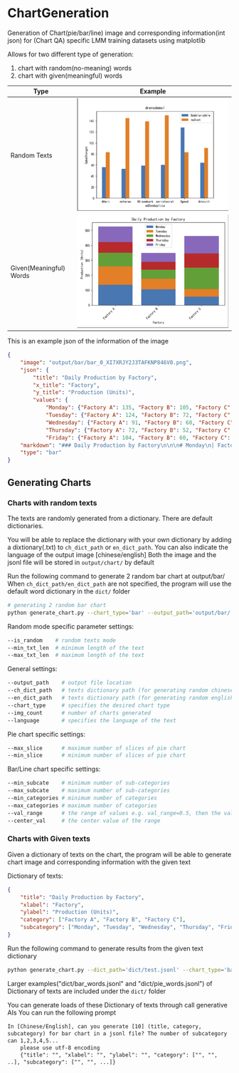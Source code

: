 # ChartGeneration

Generation of Chart(pie/bar/line) image and corresponding information(int json) for (Chart QA) specific LMM training datasets using matplotlib

Allows for two different type of generation:
1. chart with random(no-meaning) words
2. chart with given(meaningful) words

|Type|Example|
|---|---|
|Random Texts|![](img/random_words.PNG)|
|Given(Meaningful) Words|![](img/meaningful_words.PNG)|

This is an example json of the information of the image
```json
{
    "image": "output/bar/bar_0_XI7XRJY2J3TAFKNP846V0.png", 
    "json": {
        "title": "Daily Production by Factory", 
        "x_title": "Factory", 
        "y_title": "Production (Units)", 
        "values": {
            "Monday": {"Factory A": 135, "Factory B": 105, "Factory C": 56}, 
            "Tuesday": {"Factory A": 124, "Factory B": 72, "Factory C": 51}, 
            "Wednesday": {"Factory A": 91, "Factory B": 60, "Factory C": 144}, 
            "Thursday": {"Factory A": 72, "Factory B": 52, "Factory C": 94}, 
            "Friday": {"Factory A": 104, "Factory B": 60, "Factory C": 118}}}, 
    "markdown": "### Daily Production by Factory\n\n\n# Monday\n| Factory | Production (Units) |\n| --- | --- |\n| Factory A | 135 |\n| Factory B | 105 |\n| Factory C | 56 |\n\n# Tuesday\n| Factory | Production (Units) |\n| --- | --- |\n| Factory A | 124 |\n| Factory B | 72 |\n| Factory C | 51 |\n\n# Wednesday\n| Factory | Production (Units) |\n| --- | --- |\n| Factory A | 91 |\n| Factory B | 60 |\n| Factory C | 144 |\n\n# Thursday\n| Factory | Production (Units) |\n| --- | --- |\n| Factory A | 72 |\n| Factory B | 52 |\n| Factory C | 94 |\n\n# Friday\n| Factory | Production (Units) |\n| --- | --- |\n| Factory A | 104 |\n| Factory B | 60 |\n| Factory C | 118 |\n", 
    "type": "bar"
}
```

## Generating Charts

### Charts with random texts
The texts are randomly generated from a dictionary. There are default dictionaries.

You will be able to replace the dictionary with your own dictionary by adding a dixtionary(.txt) to `ch_dict_path` or `en_dict_path`.
You can also indicate the language of the output image [chinese/english]
Both the image and the jsonl file will be stored in `output/chart/` by default

Run the following command to generate 2 random bar chart at output/bar/
When `ch_dict_path/en_dict_path` are not specified, the program will use the default word dictionary in the `dict/` folder
```bash
# generating 2 random bar chart
python generate_chart.py --chart_type='bar' --output_path='output/bar/' --img_count=2 --is_random
```

Random mode specific parameter settings:
```bash
--is_random    # random texts mode
--min_txt_len  # minimum length of the text
--max_txt_len  # maximum length of the text
```

General settings:
```bash
--output_path    # output file location
--ch_dict_path   # texts dictionary path (for generating random chinese texts)
--en_dict_path   # texts dictionary path (for generating random english texts)
--chart_type     # specifies the desired chart type
--img_count      # number of charts generated
--language       # specifies the language of the text
```

Pie chart specific settings:
```bash
--max_slice      # maximum number of slices of pie chart
--min_slice      # minimum number of slices of pie chart
```

Bar/Line chart specific settings:
```bash
--min_subcate    # minimum number of sub-categories
--max_subcate    # maximum number of sub-categories
--min_categories # minimum number of categories
--max_categories # maximum number of categories
--val_range      # the range of values e.g. val_range=0.5, then the value will be within the range (50%, 150%)
--center_val     # the center value of the range
```

### Charts with Given texts
Given a dictionary of texts on the chart, the program will be able to generate chart image and corresponding information with the given text

Dictionary of texts:
```json
{
    "title": "Daily Production by Factory", 
    "xlabel": "Factory", 
    "ylabel": "Production (Units)", 
    "category": ["Factory A", "Factory B", "Factory C"], 
    "subcategory": ["Monday", "Tuesday", "Wednesday", "Thursday", "Friday"]
}
```

Run the following command to generate results from the given text dictionary
```bash
python generate_chart.py --dict_path='dict/test.jsonl' --chart_type='bar' --output_path='output/bar/'
```

Larger examples("dict/bar_words.jsonl" and "dict/pie_words.jsonl") of Dictionary of texts are included under the `dict/` folder

You can generate loads of these Dictionary of texts through call generative AIs
You can run the following prompt
```
In [Chinese/English], can you generate [10] (title, category, subcategory) for bar chart in a jsonl file? The number of subcategory can 1,2,3,4,5...
    please use utf-8 encoding
    {"title": "", "xlabel": "", "ylabel": "", "category": ["", "", ..], "subcategory": ["", "", ...]}
```


